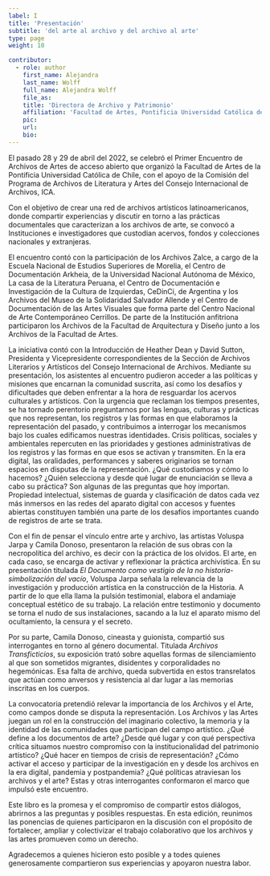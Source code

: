 ```yaml
---
label: I
title: 'Presentación'
subtitle: 'del arte al archivo y del archivo al arte'
type: page
weight: 10

contributor:
  - role: author
    first_name: Alejandra
    last_name: Wolff
    full_name: Alejandra Wolff
    file_as: 
    title: 'Directora de Archivo y Patrimonio'
    affiliation: 'Facultad de Artes, Pontificia Universidad Católica de Chile'
    pic:
    url:
    bio:
---
```



El pasado 28 y 29 de abril del 2022, se celebró el Primer Encuentro de
Archivos de Artes de acceso abierto que organizó la Facultad de Artes de
la Pontificia Universidad Católica de Chile, con el apoyo de la Comisión
del Programa de Archivos de Literatura y Artes del Consejo Internacional
de Archivos, ICA.

Con el objetivo de crear una red de archivos artísticos
latinoamericanos, donde compartir experiencias y discutir en torno a las prácticas documentales que caracterizan a los archivos de arte, se convocó a Instituciones e investigadores que custodian acervos, fondos y colecciones nacionales y extranjeras.

El encuentro contó con la participación de los Archivos Zalce, a cargo
de la Escuela Nacional de Estudios Superiores de Morelia, el Centro de
Documentación Arkheia, de la Universidad Nacional Autónoma de México, La casa de la Literatura Peruana, el Centro de Documentación e
Investigación de la Cultura de Izquierdas, CeDinCi, de Argentina y los
Archivos del Museo de la Solidaridad Salvador Allende y el Centro de
Documentación de las Artes Visuales que forma parte del Centro Nacional de Arte Contemporáneo Cerrillos. De parte de la Institución anfitriona participaron los Archivos de la Facultad de Arquitectura y Diseño junto a los Archivos de la Facultad de Artes.

La iniciativa contó con la Introducción de Heather Dean y David Sutton, Presidenta y Vicepresidente correspondientes de la Sección de Archivos Literarios y Artísticos del Consejo Internacional de Archivos. Mediante su presentación, los asistentes al encuentro pudieron acceder a las políticas y misiones que encarnan la comunidad suscrita, así como los desafíos y dificultades que deben enfrentar a la hora de resguardar los acervos culturales y artísticos. Con la urgencia que reclaman los tiempos presentes, se ha tornado perentorio preguntarnos por las lenguas, culturas y prácticas que nos representan, los registros y las formas en que elaboramos la representación del pasado, y contribuimos a interrogar los mecanismos bajo los cuales edificamos nuestras identidades. Crisis políticas, sociales y ambientales repercuten en las prioridades y gestiones administrativas de los registros y las formas en que esos se activan y transmiten. En la era digital, las oralidades, performances y saberes originarios se tornan espacios en disputas de la representación. ¿Qué custodiamos y cómo lo hacemos? ¿Quién selecciona y desde qué lugar de enunciación se lleva a cabo su práctica? Son algunas de las preguntas que hoy importan. Propiedad intelectual, sistemas de guarda y clasificación de datos cada vez más inmersos en las redes del aparato digital con accesos y fuentes abiertas constituyen también una parte de los desafíos importantes cuando de registros de arte se trata.

Con el fin de pensar el vínculo entre arte y archivo, las artistas
Voluspa Jarpa y Camila Donoso, presentaron la relación de sus obras con la necropolítica del archivo, es decir con la práctica de los olvidos.
El arte, en cada caso, se encarga de activar y reflexionar la práctica
archivística. En su presentación titulada *El Documento como vestigio de la no historia-simbolización del vacío*, Voluspa Jarpa señala la
relevancia de la investigación y producción artística en la construcción de la Historia. A partir de lo que ella llama la pulsión testimonial, elabora el andamiaje conceptual estético de su trabajo. La relación entre testimonio y documento se torna el nudo de sus instalaciones, sacando a la luz el aparato mismo del ocultamiento, la censura y el secreto.

Por su parte, Camila Donoso, cineasta y guionista, compartió sus
interrogantes en torno al género documental. Titulada *Archivos
Transficticios*, su exposición trató sobre aquellas formas de
silenciamiento al que son sometidos migrantes, disidentes y
corporalidades no hegemónicas. Esa falta de archivo, queda subvertida en estos transrelatos que actúan como anversos y resistencia al dar lugar a las memorias inscritas en los cuerpos.

La convocatoria pretendió relevar la importancia de los Archivos y el
Arte, como campos donde se disputa la representación. Los Archivos y las Artes juegan un rol en la construcción del imaginario colectivo, la memoria y la identidad de las comunidades que participan del campo
artístico. ¿Qué define a los documentos de arte? ¿Desde qué lugar y con qué perspectiva crítica situamos nuestro compromiso con la
institucionalidad del patrimonio artístico? ¿Qué hacer en tiempos de
crisis de representación? ¿Cómo activar el acceso y participar de la
investigación en y desde los archivos en la era digital, pandemia y
postpandemia? ¿Qué políticas atraviesan los archivos y el arte? Estas y otras interrogantes conformaron el marco que impulsó este encuentro.

Este libro es la promesa y el compromiso de compartir estos diálogos,
abrirnos a las preguntas y posibles respuestas. En esta edición,
reunimos las ponencias de quienes participaron en la discusión con el
propósito de fortalecer, ampliar y colectivizar el trabajo colaborativo que los archivos y las artes promueven como un derecho.

Agradecemos a quienes hicieron esto posible y a todes quienes
generosamente compartieron sus experiencias y apoyaron nuestra labor.



